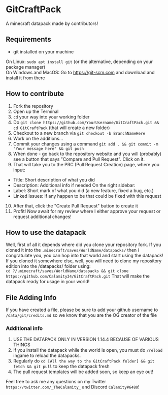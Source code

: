 # GitCraftPack
A minecraft datapack made by contributors!

## Requirements
* git installed on your machine

On Linux: `sudo apt install git` (or the alternative, depending on your package manager)<br />
On Windows and MacOS: Go to https://git-scm.com and download and install it from there

## How to contribute
1. Fork the repository
2. Open up the Terminal
3. `cd` your way into your working folder
4. Do `git clone https://github.com/YourUsername/GitCraftPack.git && cd GitCraftPack` (that will create a new folder)
5. Checkout to a new branch via `git checkout -b BranchNameHere`
6. Work on the additions...
7. Commit your changes using a command `git add . && git commit -m "Your message here" && git push`
8. When done - go back to the repository website and you will (probably) see a button that says "Compare and Pull Request". Click on it.
9. That will take you to the PRC (Pull Request Creation) page, where you input:
* Title: Short description of what you did
* Description: Additional info if needed
On the right sidebar:
* Label: Short mark of what you did (a new feature, fixed a bug, etc.)
* Linked Issues: if any happen to be that could be fixed with this request
10. After that, click the "Create Pull Request" button to create it
11. Profit! Now await for my review where I either approve your request or request additional changes!

## How to use the datapack
Well, first of all it depends where did you clone your repository fork.
If you cloned it into the `.minecraft/saves/WorldName/datapacks/` then i congratulate you, you can hop into that world and start using the datapack! If you cloned it somewhere else, well, you will need to clone my repository edition into the /datapacks/ folder using:<br />
`cd ?/.minecraft/saves/WorldName/datapacks && git clone https://github.com/Calamity34/GitCraftPack.git`
That will make the datapack ready for usage in your world!

## File Adding Info
If you have created a file, please be sure to add your github username to `/data/git/credits.md` so we know that you are the OG creator of the file

### Additional info
1. USE THE DATAPACK ONLY IN VERSION 1.14.4 BECAUSE OF VARIOUS THINGS
2. If you install the datapack while the world is open, you must do `/reload` ingame to reload the datapacks.
3. Regularly do `cd [All the way to the GitCraftPack folder] && git fetch && git pull` to keep the datapack fresh
4. The pull request templates will be added soon, so keep an eye out!

Feel free to ask me any questions on my Twitter `https://twitter.com/_TheCalamity_` and Discord `Calamity#6480`!
